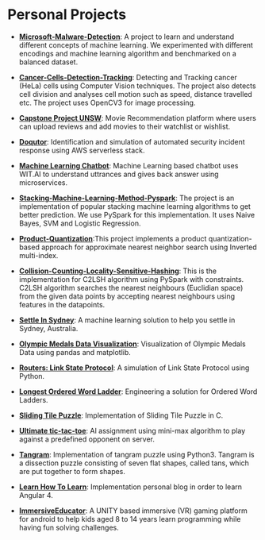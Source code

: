 # Personal Projects

* **[Microsoft-Malware-Detection](https://jatin7gupta.github.io/Microsoft-Malware-Detection/)**: A project to learn and understand different concepts of machine learning. We experimented with different encodings and machine learning algorithm and benchmarked on a balanced dataset.

* **[Cancer-Cells-Detection-Tracking](https://jatin7gupta.github.io/Cancer-Cells-Detection-Tracking/)**: Detecting and Tracking cancer (HeLa) cells using Computer Vision techniques. The project also detects cell division and analyses cell motion such as speed, distance travelled etc. The project uses OpenCV3 for image processing.

* **[Capstone Project UNSW](https://github.com/jatin7gupta/capstone-project-comp9900-h16a-tahelka)**: Movie Recommendation platform where users can upload reviews and add movies to their watchlist or wishlist.

* **[Doqutor](https://doqutor.github.io/doqutor-core/)**: Identification and simulation of automated security incident response using AWS serverless stack.

* **[Machine Learning Chatbot](https://jatin7gupta.github.io/machine_learning_chatbot/)**: Machine Learning based chatbot uses WIT.AI to understand uttrances and gives back answer using microservices.

 * **[Stacking-Machine-Learning-Method-Pyspark](https://jatin7gupta.github.io/Stacking-Machine-Learning-Method-Pyspark/)**: The project is an implementation of popular stacking machine learning algorithms to get better prediction. We use PySpark for this implementation. It uses Naive Bayes, SVM and Logistic Regression.

 * **[Product-Quantization](https://jatin7gupta.github.io/Product-Quantization/)**:This project implements a product quantization-based approach for approximate nearest neighbor search using Inverted multi-index.
 
 * **[Collision-Counting-Locality-Sensitive-Hashing](https://jatin7gupta.github.io/Collision-Counting-Locality-Sensitive-Hashing/)**: This is the implementation for C2LSH algorithm using PySpark with constraints. C2LSH algorithm searches the nearest neighbours (Euclidian space) from the given data points by accepting nearest neighbours using features in the datapoints.
 
 
 * **[Settle In Sydney](https://jatin7gupta.github.io/Settle-In-Sydney/)**: A machine learning solution to help you settle in Sydney, Australia.
 
 * **[Olympic Medals Data Visualization](https://jatin7gupta.github.io/Olympic_Medals_Data_Visualization/)**: Visualization of Olympic Medals Data using pandas and matplotlib.
 
 * **[Routers: Link State Protocol](https://jatin7gupta.github.io/Routers-Link-State-Protocol/)**: A simulation of Link State Protocol using Python.

 
 * **[Longest Ordered Word Ladder](https://jatin7gupta.github.io/Longest-Ordered-Word-Ladder/)**: Engineering a solution for Ordered Word Ladders.
 
 * **[Sliding Tile Puzzle](https://jatin7gupta.github.io/Sliding-Tile-Puzzle/)**: Implementation of Sliding Tile Puzzle in C.
 
 
 * **[Ultimate tic-tac-toe](https://jatin7gupta.github.io/Ultimate-tic-tac-toe/)**: AI assignment using mini-max algorithm to play against a predefined opponent on server.
 
 * **[Tangram](https://jatin7gupta.github.io/Tangram/)**: Implementation of tangram puzzle using Python3. Tangram is a dissection puzzle consisting of seven flat shapes, called tans, which are put together to form shapes.
 
  * **[Learn How To Learn](https://github.com/jatin7gupta/Learn-How-To-Learn)**: Implementation personal blog in order to learn Angular 4.
  
* **[ImmersiveEducator](https://jatin7gupta.github.io/imedu.github.io/)**: A UNITY based immersive (VR) gaming platform for android to help kids aged 8 to 14 years learn programming while having fun solving challenges.
 
